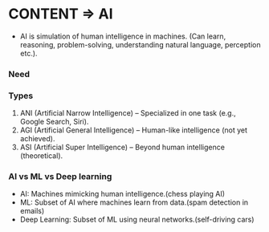 # CONTENT => AI

- AI is simulation of human intelligence in machines. (Can learn, reasoning, problem-solving, understanding natural language, perception etc.).

### Need

### Types
1. ANI (Artificial Narrow Intelligence) – Specialized in one task (e.g., Google Search, Siri).
2. AGI (Artificial General Intelligence) – Human-like intelligence (not yet achieved).
3. ASI (Artificial Super Intelligence) – Beyond human intelligence (theoretical).

### AI vs ML vs Deep learning
- AI: Machines mimicking human intelligence.(chess playing AI)
- ML: Subset of AI where machines learn from data.(spam detection in emails)
- Deep Learning: Subset of ML using neural networks.(self-driving cars)
